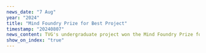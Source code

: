 ```yaml
---
news_date: "7 Aug"
year: "2024"
title: "Mind Foundry Prize for Best Project"
timestamp: "20240807"
news_content: TVG's undergraduate project won the Mind Foundry Prize for Best Project in Information Engineering, Check out the paper <a href="https://torrvision.com/clip_as_rnn/"> CLIP as RNN </a>. If you are interested in doing research project as an Oxford undergraduate, please email Professor Torr!
show_on_index: "true"
---
```



